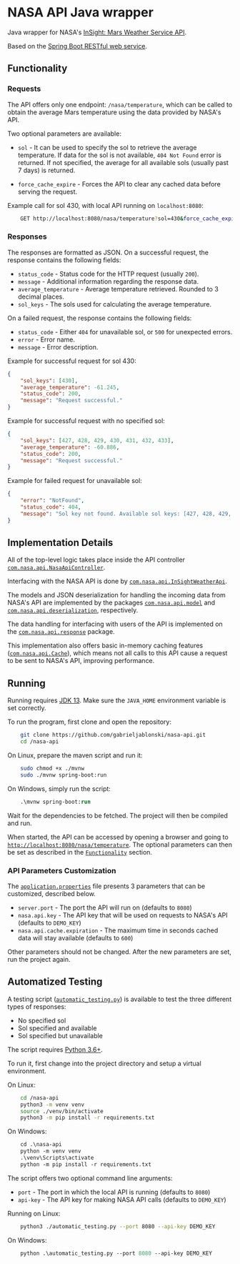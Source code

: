 # NASA API Java wrapper

Java wrapper for NASA's [InSight: Mars Weather Service API](https://api.nasa.gov/assets/insight/InSight%20Weather%20API%20Documentation.pdf).

Based on the [Spring Boot RESTful web service](https://spring.io/guides/gs/rest-service/).

## Functionality

### Requests

The API offers only one endpoint: `/nasa/temperature`, which can be called to obtain the average Mars temperature using the data provided by NASA's API.

Two optional parameters are available:

- `sol` - It can be used to specify the sol to retrieve the average temperature. If data for the sol is not available, `404 Not Found` error is returned. If not specified, the average for all available sols (usually past 7 days) is returned.

- `force_cache_expire` - Forces the API to clear any cached data before serving the request.

Example call for sol 430, with local API running on `localhost:8080`:

```sh
    GET http://localhost:8080/nasa/temperature?sol=430&force_cache_expire=true
```

### Responses

The responses are formatted as JSON. On a successful request, the response contains the following fields:

- `status_code` - Status code for the HTTP request (usually `200`).
- `message` - Additional information regarding the response data.
- `average_temperature` - Average temperature retrieved. Rounded to 3 decimal places.
- `sol_keys` - The sols used for calculating the average temperature.

On a failed request, the response contains the following fields:

- `status_code` - Either `404` for unavailable sol, or `500` for unexpected errors.
- `error` - Error name.
- `message` - Error description.

Example for successful request for sol 430:

```json
{ 
    "sol_keys": [430],
    "average_temperature": -61.245,
    "status_code": 200,
    "message": "Request successful."
}
```

Example for successful request with no specified sol:

```json
{ 
    "sol_keys": [427, 428, 429, 430, 431, 432, 433],
    "average_temperature": -60.886,
    "status_code": 200,
    "message": "Request successful."
}
```

Example for failed request for unavailable sol:

```json
{ 
    "error": "NotFound",
    "status_code": 404,
    "message": "Sol key not found. Available sol keys: [427, 428, 429, 430, 431, 432, 433]."
}
```

## Implementation Details

All of the top-level logic takes place inside the API controller [`com.nasa.api.NasaApiController`](/src/main/java/com/nasa/api/NasaApiController.java).

Interfacing with the NASA API is done by [`com.nasa.api.InSightWeatherApi`](/src/main/java/com/nasa/api/InSightWeatherApi.java).

The models and JSON deserialization for handling the incoming data from NASA's API are implemented by the packages [`com.nasa.api.model`](/src/main/java/com/nasa/api/model) and [`com.nasa.api.deserialization`](/src/main/java/com/nasa/api/deserialization), respectively.

The data handling for interfacing with users of the API is implemented on the [`com.nasa.api.response`](/src/main/java/com/nasa/api/response) package.

This implementation also offers basic in-memory caching features ([`com.nasa.api.Cache`](/src/main/java/com/nasa/api/Cache.java)), which means not all calls to this API cause a request to be sent to NASA's API, improving performance.

## Running

Running requires [JDK 13](https://www.oracle.com/java/technologies/javase-jdk13-downloads.html). Make sure the `JAVA_HOME` environment variable is set correctly.

To run the program, first clone and open the repository:

```sh
    git clone https://github.com/gabrieljablonski/nasa-api.git
    cd /nasa-api
```

On Linux, prepare the maven script and run it:

```sh
    sudo chmod +x ./mvnw
    sudo ./mvnw spring-boot:run
```

On Windows, simply run the script:

```ps
    .\mvnw spring-boot:run
```

Wait for the dependencies to be fetched. The project will then be compiled and run.

When started, the API can be accessed by opening a browser and going to [`http://localhost:8080/nasa/temperature`](http://localhost:8080/nasa/temperature). The optional parameters can then be set as described in the [`Functionality`](#Functionality) section.

### API Parameters Customization

The [`application.properties`](/src/main/resources/application.properties) file presents 3 parameters that can be customized, described below.

- `server.port` - The port the API will run on (defaults to `8080`)
- `nasa.api.key` - The API key that will be used on requests to NASA's API (defaults to `DEMO_KEY`)
- `nasa.api.cache.expiration` - The maximum time in seconds cached data will stay available (defaults to `600`)

Other parameters should not be changed. After the new parameters are set, run the project again.

## Automatized Testing

A testing script ([`automatic_testing.py`](/automatic_testing.py)) is available to test the three different types of responses: 

- No specified sol
- Sol specified and available
- Sol specified but unavailable

The script requires [Python 3.6+](https://www.python.org/downloads/).

To run it, first change into the project directory and setup a virtual environment.

On Linux:
```sh
    cd /nasa-api
    python3 -m venv venv
    source ./venv/bin/activate
    python3 -m pip install -r requirements.txt
```

On Windows:
```ps
    cd .\nasa-api
    python -m venv venv
    .\venv\Scripts\activate
    python -m pip install -r requirements.txt
```

The script offers two optional command line arguments:

- `port` - The port in which the local API is running (defaults to `8080`)
- `api-key` - The API key for making NASA API calls (defaults to `DEMO_KEY`)

Running on Linux:

```sh
    python3 ./automatic_testing.py --port 8080 --api-key DEMO_KEY
```

On Windows:

```ps
    python .\automatic_testing.py --port 8080 --api-key DEMO_KEY
```